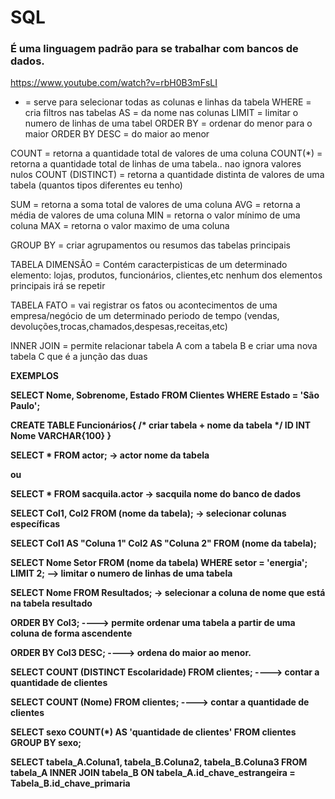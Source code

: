 <h1>SQL</h1>

<h3>É uma linguagem padrão para se trabalhar com bancos de dados.</h3>

https://www.youtube.com/watch?v=rbH0B3mFsLI


* = serve para selecionar todas as colunas e linhas da tabela
WHERE = cria filtros nas tabelas
AS = da nome nas colunas
LIMIT = limitar  o numero de linhas de uma tabel
ORDER BY = ordenar do menor para o maior
ORDER BY DESC = do maior ao menor

COUNT = retorna a quantidade total de valores de uma coluna
COUNT(*) = retorna a quantidade total de linhas de uma tabela.. nao ignora valores nulos
COUNT (DISTINCT) = retorna a quantidade distinta de valores de uma tabela (quantos tipos diferentes eu tenho)

SUM = retorna a soma total de valores de uma coluna
AVG =  retorna a média de valores de uma coluna
MIN = retorna o valor mínimo de uma coluna
MAX = retorna o valor maximo de uma coluna

GROUP BY = criar agrupamentos ou resumos das tabelas principais


TABELA DIMENSÃO = Contém caracterpisticas de um determinado elemento: lojas, produtos, funcionários, clientes,etc
   nenhum dos elementos principais irá se repetir

TABELA FATO = vai registrar os fatos ou acontecimentos de uma empresa/negócio de um determinado periodo de tempo (vendas, devoluções,trocas,chamados,despesas,receitas,etc)

INNER JOIN = permite relacionar tabela A com a tabela B e criar uma nova tabela C que é a junção das duas





<summary><strong>EXEMPLOS<strong></summary>

SELECT Nome, Sobrenome, Estado
FROM Clientes
WHERE Estado = 'São Paulo';


CREATE TABLE Funcionários{ /* criar tabela + nome da tabela */
    ID INT
    Nome VARCHAR{100}
}


SELECT * FROM actor;       -> actor nome da tabela

ou

SELECT * FROM sacquila.actor     -> sacquila nome do banco de dados



SELECT Col1, Col2
FROM (nome da tabela);             -> selecionar colunas específicas



SELECT 
    Col1 AS "Coluna 1"
    Col2 AS "Coluna 2"
FROM (nome da tabela);



SELECT
    Nome 
    Setor
FROM (nome da tabela) 
WHERE setor = 'energia';
LIMIT 2;   --> limitar o numero de linhas de uma tabela


SELECT Nome FROM Resultados;    -> selecionar a coluna de nome que está na tabela resultado

ORDER BY Col3;   ----> permite ordenar uma tabela a partir de uma coluna de forma ascendente

ORDER BY Col3 DESC; ----> ordena do maior ao menor.

SELECT 
    COUNT (DISTINCT Escolaridade)
    FROM clientes;   ----> contar a quantidade de clientes

SELECT 
    COUNT (Nome)
    FROM clientes;   ----> contar a quantidade de clientes


SELECT 
     sexo
     COUNT(*) AS 'quantidade de clientes'
FROM clientes
GROUP BY sexo;


SELECT
    tabela_A.Coluna1,
    tabela_B.Coluna2,
    tabela_B.Coluna3
FROM
    tabela_A
INNER JOIN tabela_B
    ON tabela_A.id_chave_estrangeira = Tabela_B.id_chave_primaria